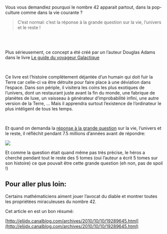 Vous vous demandiez pourquoi le nombre 42 apparait partout, dans la pop-culture comme dans la vie courante ?

> C’est normal: c’est la réponse à la grande question sur la vie, l’univers et le reste !


<br><br>


Plus sérieusement, ce concept a été créé par un l’auteur Douglas Adams dans le livre [Le guide du voyageur Galactique](https://fr.wikipedia.org/wiki/Le_Guide_du_voyageur_galactique)

<br>

Ce livre est l’histoire complètement déjantée d’un humain qui doit fuir la Terre car celle-ci va être détruite pour faire place à une déviation dans l’espace.
Dans son périple, il visitera les coins les plus exotiques de l’univers, dont un restaurant juste avant la fin du monde, une fabrique de planètes de luxe, un vaisseau à générateur d’improbabilité infini, une autre version de la Terre, … Mais il  apprendra surtout l’existence de l’ordinateur  le plus intéligent de tous les temps.

<br>

Et quand on demanda la [réponse à la grande question](https://fr.wikipedia.org/wiki/La_grande_question_sur_la_vie,_l%27univers_et_le_reste) sur la vie, l’univers et le reste, il réfléchit pendant  7.5 millions d’années avant de répondre:

![](https://tse2.mm.bing.net/th?id=OIP.E839Qe9kUUFAnCaWWyxmQQHaEg&pid=Api)


Et comme la question était quand même pas très précise, le héros a cherché pendant tout le reste des 5 tomes (oui l’auteur a écrit 5 tomes sur son histoire) ce que pouvait être cette grande question
(eh non, pas de spoil !)

## Pour aller plus loin:

Certains mathématiciens aiment jouer l’avocat du diable et montrer toutes les propriétées miraculeuses du nombre 42.

Cet article en est un bon résumé:

[http://eljjdx.canalblog.com/archives/2010/10/10/19289645.html](http://eljjdx.canalblog.com/archives/2010/10/10/19289645.html)
